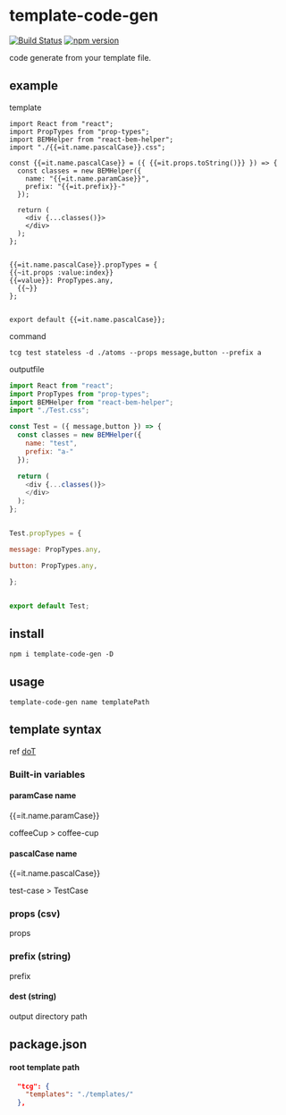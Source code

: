 # template-code-gen

[![Build Status](https://travis-ci.org/coa00/template-code-gen.svg?branch=master)](https://travis-ci.org/coa00/template-code-gen)
[![npm version](https://badge.fury.io/js/template-code-gen.svg)](https://badge.fury.io/js/template-code-gen)

code generate from your template file.

## example

template
```
import React from "react";
import PropTypes from "prop-types";
import BEMHelper from "react-bem-helper";
import "./{{=it.name.pascalCase}}.css";

const {{=it.name.pascalCase}} = ({ {{=it.props.toString()}} }) => {
  const classes = new BEMHelper({
    name: "{{=it.name.paramCase}}",
    prefix: "{{=it.prefix}}-"
  });

  return (
    <div {...classes()}>
    </div>
  );
};


{{=it.name.pascalCase}}.propTypes = {
{{~it.props :value:index}}
{{=value}}: PropTypes.any,
  {{~}}
};


export default {{=it.name.pascalCase}};
```

command
```
tcg test stateless -d ./atoms --props message,button --prefix a
```

outputfile

```javascript
import React from "react";
import PropTypes from "prop-types";
import BEMHelper from "react-bem-helper";
import "./Test.css";

const Test = ({ message,button }) => {
  const classes = new BEMHelper({
    name: "test",
    prefix: "a-"
  });

  return (
    <div {...classes()}>
    </div>
  );
};


Test.propTypes = {

message: PropTypes.any,

button: PropTypes.any,

};


export default Test;
```

## install

```
npm i template-code-gen -D
```

## usage

```
template-code-gen name templatePath
```

## template syntax

ref [ doT](http://olado.github.io/doT/)

### Built-in variables

#### paramCase name

{{=it.name.paramCase}}


coffeeCup > coffee-cup

#### pascalCase name

{{=it.name.pascalCase}}


test-case > TestCase



### props (csv)

props

### prefix (string)

prefix

#### dest (string)

output directory path

## package.json


#### root template path

```json
  "tcg": {
    "templates": "./templates/"
  },
```